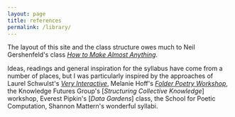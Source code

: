 ```yaml
---
layout: page
title: references
permalink: /library/
---
```


<!--  credits for class critics -->

The layout of this site and the class structure owes much to Neil Gershenfeld's class [*How to Make Almost Anything*](http://fab.cba.mit.edu/classes/863.19/).

Ideas, readings and general inspiration for the syllabus have come from a number of places, but I was particularly inspired by the approaches of Laurel Schwulst's [*Very Interactive*](http://veryinteractive.net), Melanie Hoff's [*Folder Poetry Workshop*](https://github.com/melaniehoff/folderpoetry), the Knowledge Futures Group's [*Structuring Collective Knowledge*] workshop, Everest Pipkin's [*Data Gardens*] class, the School for Poetic Computation, Shannon Mattern's wonderful syllabi. 